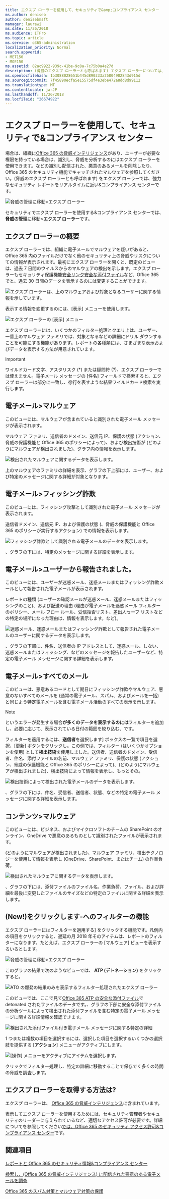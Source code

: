 ```yaml
---
title: エクスプ ローラーを使用して、セキュリティで&amp;コンプライアンス センター
ms.author: deniseb
author: denisebmsft
manager: laurawi
ms.date: 11/26/2018
ms.audience: ITPro
ms.topic: article
ms.service: o365-administration
localization_priority: Normal
search.appverid:
- MET150
- MOE150
ms.assetid: 82ac9922-939c-41be-9c8a-7c75b0a4e27d
description: (脅威のエクスプ ローラーとも呼ばれます) エクスプ ローラーについては、セキュリティで&amp;コンプライアンス センターです。
ms.openlocfilehash: 1b3088028651b445d890333a25804902843d915d
ms.sourcegitcommit: 7f45890ecfa5e15575df4e3ebe472a8dd8d99112
ms.translationtype: MT
ms.contentlocale: ja-JP
ms.lasthandoff: 11/26/2018
ms.locfileid: "26674922"
---
```

# <a name="use-explorer-in-the-security-amp-compliance-center"></a>エクスプ ローラーを使用して、セキュリティで&amp;コンプライアンス センター

場合は、組織に[Office 365 の脅威インテリジェンス](office-365-ti.md)があり、ユーザーが必要な権限を持っている場合は、識別し、脅威を分析するのにはエクスプ ローラーを使用できます。などの識別し配信された、悪意のあるメールを削除したり、Office 365 のセキュリティ機能でキャッチされたマルウェアを参照してください。(脅威のエクスプ ローラーとも呼ばれます) をエクスプ ローラーでは、強力なセキュリティ レポートをリアルタイムに近い&amp;コンプライアンス センターです。
  
![脅威の管理に移動\>エクスプ ローラー](media/cab32fa2-66f1-4ad5-bc1d-2bac4dbeb48c.png)
  
セキュリティでエクスプ ローラーを使用する&amp;コンプライアンス センターでは、**脅威の管理**に移動\>**エクスプ ローラー**です。
      
## <a name="explorer-overview"></a>エクスプ ローラーの概要

エクスプ ローラーでは、組織に電子メールでマルウェアを疑いがあると、Office 365 内のファイルだけでなく他のセキュリティ上の脅威やリスクについての情報が表示されます。最初にエクスプ ローラーを開くと、既定のビューは、過去 7 日間のウイルスからのマルウェアの検出を示します。エクスプ ローラーもセキュリティ保護機能[安全リンク](atp-safe-links.md)[安全な添付ファイル](atp-safe-attachments.md)など、Office 365 でと、過去 30 日間のデータを表示するのには変更することができます。
  
![エクスプ ローラーは、上のマルウェアおよび対象となるユーザーに関する情報を示しています。](media/8e8c1582-d6f4-4521-8591-686a1cb01f7e.png)
  
表示する情報を変更するのには、[表示] メニューを使用します。
  
![エクスプ ローラーの [表示] メニュー](media/2bb34f58-555f-4967-ba55-740334ef1f8e.png)
  
エクスプ ローラーには、いくつかのフィルター処理とクエリ上は、ユーザー、一番上のマルウェア ファミリでは、対象となるなどの詳細にドリル ダウンすることを可能にする機能があります。レポートの各種類には、さまざまな表示およびデータを表示する方法が用意されています。

> [!IMPORTANT]
> ワイルドカード文字、アスタリスク (*) または疑問符 (?)、エクスプ ローラーでは使えません。電子メール メッセージの [件名] フィールドで検索すると、エクスプ ローラーは部分に一致し、徐行を表すような結果ワイルドカード検索を実行します。

## <a name="email--malware"></a>電子メール\>マルウェア

このビューには、マルウェアが含まれていると識別された電子メール メッセージが表示されます。  

マルウェア ファミリ、送信者のドメイン、送信元 IP、保護の状態 (アクション、脅威の保護機能と Office 365 のポリシーによって)、および検出技術が (どのようにマルウェアが検出されました)、グラフ内の情報を表示します。  

![検出されたマルウェアに関するデータを表示します。](media/d11dc568-b091-4159-b261-df13d76b520b.png)         

上のマルウェアのファミリの詳細を表示、グラフの下上部には、ユーザー、および特定のメッセージに関する詳細が対象となります。 

## <a name="email--phish"></a>電子メール\>フィッシング詐欺

このビューには、フィッシング攻撃として識別された電子メール メッセージが表示されます。  

送信者ドメイン、送信元 IP、および保護の状態 (、脅威の保護機能と Office 365 のポリシーが実行するアクション) での情報を表示します。 

![フィッシング詐欺として識別される電子メールのデータを表示します。](media/2e3f97fa-2b99-47f9-afd6-216d10633c50.png) 

、グラフの下には、特定のメッセージに関する詳細を表示します。 

## <a name="email--user-reported"></a>電子メール\>ユーザーから報告されました。

このビューには、ユーザーが迷惑メール、迷惑メールまたはフィッシング詐欺メールとして報告された電子メールが表示されます。  

レポートの種類 (ユーザーの確認メールが迷惑メール、迷惑メールまたはフィッシングのこと)、および配送の理由 (理由が電子メールを迷惑メール フィルターのポリシー、メール フロー ルール、受信拒否リスト、差出人セーフ リストなどの特定の場所になった理由は、情報を表示します。など)。  

![迷惑メール、迷惑メールまたはフィッシング詐欺として報告された電子メールのユーザーに関するデータを表示します。](media/255acd04-0d07-4b29-82af-5060a60c20ab.png)  

、グラフの下部に、件名、送信者の IP アドレスとして、迷惑メール、しない、迷惑メールまたはフィッシング、などのメッセージを報告したユーザーなど、特定の電子メール メッセージに関する詳細を表示します。 

## <a name="email--all-mail"></a>電子メール\>すべてのメール

このビューは、悪意あるコードとして期日にフィッシング詐欺やマルウェア、悪意のないすべてのメールを (通常の電子メール、スパム、およびメールを一括) と同じよう特定電子メールを含む電子メール活動のすべての表示を示します。 

> [!NOTE]
> というエラーが発生する場合**が多くのデータを表示するのには**フィルターを追加し、必要に応じて、表示されている日付の範囲を絞り込む、です。 

フィルターを適用するには、**送信者**を選択します] ボックスの一覧で項目を選択、[更新] ボタンをクリックし。この例では、フィルター (はいくつかオプションを使用) として**検出技術**を使用しました。送信者、送信者のドメイン、受信者、件名、添付ファイルの名前、マルウェア ファミリ、保護の状態 (アクション、脅威の保護機能と Office 365 のポリシーによって)、(どのようにマルウェアが検出されました)、検出技術によって情報を表示し、もっとその。 

![検出技術によって検出された電子メールのデータを表示します。](media/0c032eb3-6021-4174-9f06-ff8f30c245ca.png) 

、グラフの下には、件名、受信者、送信者、状態、などの特定の電子メール メッセージに関する詳細を表示します。 

## <a name="content--malware"></a>コンテンツ\>マルウェア

このビューには、ビジネス、およびマイクロソフトのチームの SharePoint のオンライン、OneDrive で悪意のあるものとして識別されたファイルが表示されます。

(どのようにマルウェアが検出されました)、マルウェア ファミリ、検出テクノロジーを使用して情報を表示し (OneDrive、SharePoint、またはチーム) の作業負荷。 

![検出されたマルウェアに関するデータを表示します。](media/d11dc568-b091-4159-b261-df13d76b520b.png)  

、グラフの下には、添付ファイルのファイル名、作業負荷、ファイル、および詳細を最後に変更したファイルのサイズなどの特定のファイルに関する詳細を表示します。 
  
## <a name="new-click-to-filter-capabilities"></a>(New!)をクリックします-へのフィルターの機能

エクスプ ローラーにはフィルターを適用する] をクリックする機能です。凡例内の項目をクリックすると、遅延の月 2018 年そのアイテムは、レポートのフィルターになります。たとえば、エクスプ ローラーの [マルウェア] ビューを表示するいるとします。
  
![脅威の管理に移動\>エクスプ ローラー](media/cab32fa2-66f1-4ad5-bc1d-2bac4dbeb48c.png)
  
このグラフの結果で次のようなビューでは、 **ATP (デトネーション)** をクリックすると。 
  
![ATO の爆発の結果のみを表示するフィルター処理されたエクスプ ローラー](media/7241d7dd-27bc-467d-9db8-6e806c49df14.png)
  
このビューでは、ここで見て[Office 365 ATP の安全な添付ファイル](atp-safe-attachments.md)で detonated されたファイルのデータです。、グラフの下部に安全な添付ファイルの分析ツールによって検出された添付ファイルを含む特定の電子メール メッセージに関する詳細情報を確認できます。
  
![検出された添付ファイル付き電子メール メッセージに関する特定の詳細](media/c91fb05c-d1d4-4085-acc6-f7008a415c2a.png)
  
1 つまたは複数の項目を選択するには、選択した項目を選択するいくつかの選択肢を提供する [**アクション**] メニューがアクティブにします。 
  
![[操作] メニューをアクティブにアイテムを選択します。](media/95f127a4-1b2a-4a76-88b9-096e3ba27d1b.png)
  
クリックでフィルター処理し、特定の詳細に移動することで保存でく多くの時間の脅威を調査します。
  
## <a name="how-do-i-get-explorer"></a>エクスプ ローラーを取得する方法は?

エクスプ ローラーは、 [Office 365 の脅威インテリジェンス](office-365-ti.md)に含まれています。 

表示してエクスプ ローラーを使用するためには、セキュリティ管理者やセキュリティのリーダーに与えられているなど、適切なアクセス許可が必要です。詳細についてを参照してください[では、Office 365 のセキュリティ アクセス許可&amp;コンプライアンス センター](permissions-in-the-security-and-compliance-center.md)です。
  
## <a name="related-topics"></a>関連項目

[レポートと Office 365 のセキュリティ情報&amp;コンプライアンス センター](reports-and-insights-in-security-and-compliance.md)
  
[検索し、(Office 365 の脅威インテリジェンス) に配信された悪意のある電子メールを調査](investigate-malicious-email-that-was-delivered.md)
  
[Office 365 のスパム対策とマルウェア対策の保護](anti-spam-and-anti-malware-protection.md)
  

